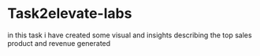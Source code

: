 # Task2elevate-labs
in this task i have created some visual and insights describing the top sales product and revenue generated
